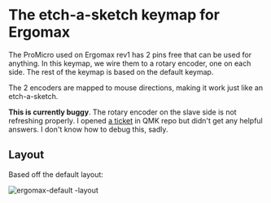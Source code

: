 # The etch-a-sketch keymap for Ergomax

The ProMicro used on Ergomax rev1 has 2 pins free that can be used for anything. In this keymap, we wire them to a rotary encoder, one on each side. The rest of the keymap is based on the default keymap.

The 2 encoders are mapped to mouse directions, making it work just like an etch-a-sketch.

**This is currently buggy**. The rotary encoder on the slave side is not refreshing properly. I opened [a ticket](https://github.com/qmk/qmk_firmware/issues/6813) in QMK repo but didn't get any helpful answers. I don't know how to debug this, sadly.

## Layout

Based off the default layout:

![ergomax-default -layout](https://user-images.githubusercontent.com/2750789/68823557-fd947b80-0648-11ea-90b9-089e7ddc1ec6.PNG)